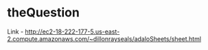 # theQuestion

Link - http://ec2-18-222-177-5.us-east-2.compute.amazonaws.com/~dillonrayseals/adaloSheets/sheet.html